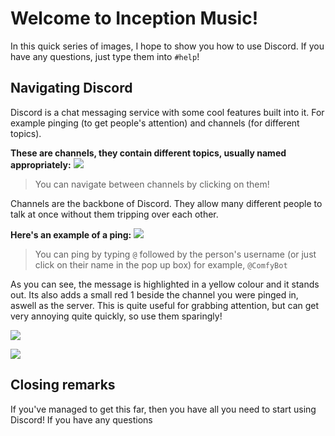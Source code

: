 # Welcome to Inception Music!

In this quick series of images, I hope to show you how to use Discord. If you have any questions, just type them into `#help`!

## Navigating Discord

Discord is a chat messaging service with some cool features built into it. For example pinging (to get people's attention) and channels (for different topics).

**These are channels, they contain different topics, usually named appropriately:**
![](https://james-hackett.ie/images/channels.png)

> You can navigate between channels by clicking on them!

Channels are the backbone of Discord. They allow many different people to talk at once without them tripping over each other.

**Here's an example of a ping:**
![](https://james-hackett.ie/images/ping.png)

> You can ping by typing `@` followed by the person's username (or just click on their name in the pop up box) for example, `@ComfyBot`

As you can see, the message is highlighted in a yellow colour and it stands out. Its also adds a small red 1 beside the channel you were pinged in, aswell as the server. This is quite useful for grabbing attention, but can get very annoying quite quickly, so use them sparingly!

![](https://james-hackett.ie/images/channel_ping.png)

![](https://james-hackett.ie/images/server_ping.png)

## Closing remarks

If you've managed to get this far, then you have all you need to start using Discord! If you have any questions
